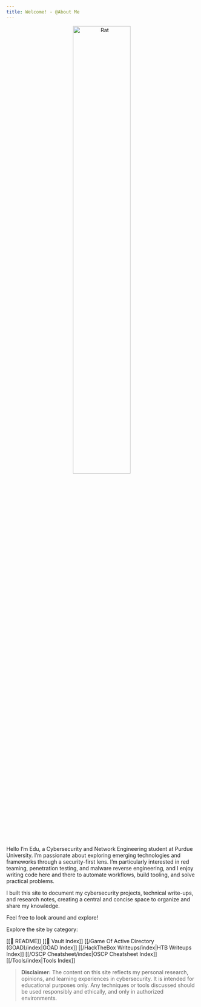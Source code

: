 ```yaml
---
title: Welcome! - @About Me
---
```


<p align="center">
  <img src="/img/rat.png" alt="Rat" width="55%">
</p>

Hello I’m Edu, a Cybersecurity and Network Engineering student at Purdue University. I’m passionate about exploring emerging technologies and frameworks through a security-first lens. I’m particularly interested in red teaming, penetration testing, and malware reverse engineering, and I enjoy writing code here and there to automate workflows, build tooling, and solve practical problems.

I built this site to document my cybersecurity projects, technical write-ups, and research notes, creating a central and concise space to organize and share my knowledge.


Feel free to look around and explore!

Explore the site by category:

[[🧭 README]]
[[🏦 Vault Index]]
[[/Game Of Active Directory (GOAD)/index|GOAD Index]]
[[/HackTheBox Writeups/index|HTB Writeups Index]]
[[/OSCP Cheatsheet/index|OSCP Cheatsheet Index]]
[[/Tools/index|Tools Index]]


> **Disclaimer:** The content on this site reflects my personal research, opinions, and learning experiences in cybersecurity. It is intended for educational purposes only. Any techniques or tools discussed should be used responsibly and ethically, and only in authorized environments.
